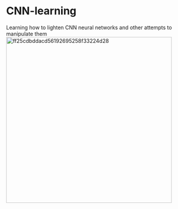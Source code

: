 # CNN-learning
Learning how to lighten CNN neural networks and other attempts to manipulate them
<img width="446" alt="ff25cdbddacd56192695258f33224d28" src="https://github.com/XAnoobb/CNN-learning/assets/63050109/dcc3a7ab-da41-4b50-af60-6be960b4b878">

